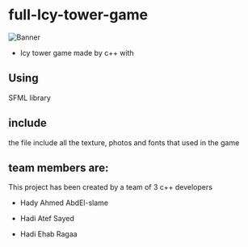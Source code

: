 # full-Icy-tower-game
![Banner](https://github.com/HadyAhmed00/full-Icy-tower-game/blob/master/readme/0.png)

* Icy tower game made by c++ with 
## Using
SFML library
## include
the file include all the texture, photos and fonts that used in the game 

## team members are:
 This project has been created by a team of 3 c++ developers 
* Hady Ahmed AbdEl-slame

* Hadi Atef Sayed

* Hadi Ehab Ragaa
